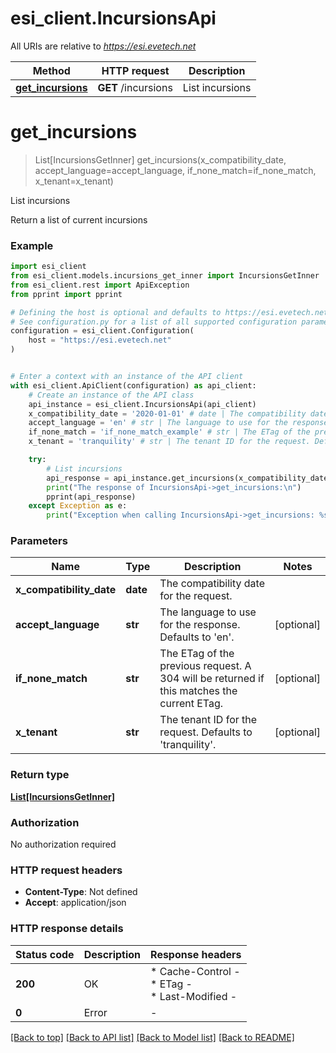 # esi_client.IncursionsApi

All URIs are relative to *https://esi.evetech.net*

Method | HTTP request | Description
------------- | ------------- | -------------
[**get_incursions**](IncursionsApi.md#get_incursions) | **GET** /incursions | List incursions


# **get_incursions**
> List[IncursionsGetInner] get_incursions(x_compatibility_date, accept_language=accept_language, if_none_match=if_none_match, x_tenant=x_tenant)

List incursions

Return a list of current incursions

### Example


```python
import esi_client
from esi_client.models.incursions_get_inner import IncursionsGetInner
from esi_client.rest import ApiException
from pprint import pprint

# Defining the host is optional and defaults to https://esi.evetech.net
# See configuration.py for a list of all supported configuration parameters.
configuration = esi_client.Configuration(
    host = "https://esi.evetech.net"
)


# Enter a context with an instance of the API client
with esi_client.ApiClient(configuration) as api_client:
    # Create an instance of the API class
    api_instance = esi_client.IncursionsApi(api_client)
    x_compatibility_date = '2020-01-01' # date | The compatibility date for the request.
    accept_language = 'en' # str | The language to use for the response. Defaults to 'en'. (optional)
    if_none_match = 'if_none_match_example' # str | The ETag of the previous request. A 304 will be returned if this matches the current ETag. (optional)
    x_tenant = 'tranquility' # str | The tenant ID for the request. Defaults to 'tranquility'. (optional)

    try:
        # List incursions
        api_response = api_instance.get_incursions(x_compatibility_date, accept_language=accept_language, if_none_match=if_none_match, x_tenant=x_tenant)
        print("The response of IncursionsApi->get_incursions:\n")
        pprint(api_response)
    except Exception as e:
        print("Exception when calling IncursionsApi->get_incursions: %s\n" % e)
```



### Parameters


Name | Type | Description  | Notes
------------- | ------------- | ------------- | -------------
 **x_compatibility_date** | **date**| The compatibility date for the request. | 
 **accept_language** | **str**| The language to use for the response. Defaults to &#39;en&#39;. | [optional] 
 **if_none_match** | **str**| The ETag of the previous request. A 304 will be returned if this matches the current ETag. | [optional] 
 **x_tenant** | **str**| The tenant ID for the request. Defaults to &#39;tranquility&#39;. | [optional] 

### Return type

[**List[IncursionsGetInner]**](IncursionsGetInner.md)

### Authorization

No authorization required

### HTTP request headers

 - **Content-Type**: Not defined
 - **Accept**: application/json

### HTTP response details

| Status code | Description | Response headers |
|-------------|-------------|------------------|
**200** | OK |  * Cache-Control -  <br>  * ETag -  <br>  * Last-Modified -  <br>  |
**0** | Error |  -  |

[[Back to top]](#) [[Back to API list]](../README.md#documentation-for-api-endpoints) [[Back to Model list]](../README.md#documentation-for-models) [[Back to README]](../README.md)

